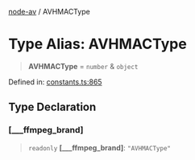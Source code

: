 [node-av](../globals.md) / AVHMACType

# Type Alias: AVHMACType

> **AVHMACType** = `number` & `object`

Defined in: [constants.ts:865](https://github.com/seydx/av/blob/f8631fc881b394300b1479f511d55cf1c370a87f/src/constants/constants.ts#L865)

## Type Declaration

### \[\_\_\_ffmpeg\_brand\]

> `readonly` **\[\_\_\_ffmpeg\_brand\]**: `"AVHMACType"`
